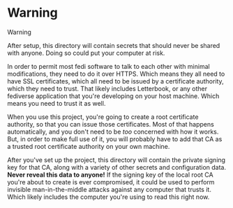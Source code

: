 # Warning

> [!WARNING]  
> After setup, this directory will contain secrets that should never be shared with anyone. Doing so could put your computer at risk.

In order to permit most fedi software to talk to each other with minimal modifications, they need to do it over HTTPS. Which means they all need to have SSL certificates, which all need to be issued by a certificate authority, which they need to trust. That likely includes Letterbook, or any other fediverse application that you're developing on your host machine. Which means you need to trust it as well.

When you use this project, you're going to create a root certificate authority, so that you can issue those certificates. Most of that happens automatically, and you don't need to be *too* concerned with how it works. But, in order to make full use of it, you will probably have to add that CA as a trusted root certificate authority on your own machine.

After you've set up the project, this directory will contain the private signing key for that CA, along with a variety of other secrets and configuration data. **Never reveal this data to anyone!** If the signing key of the local root CA you're about to create is ever compromised, it could be used to perform invisible man-in-the-middle attacks against any computer that trusts it. Which likely includes the computer you're using to read this right now.